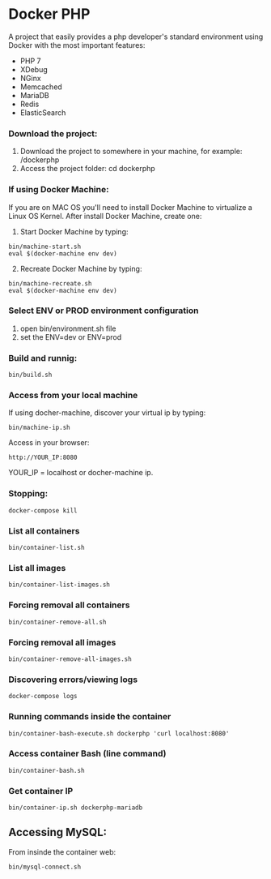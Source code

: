 # Docker PHP

A project that easily provides a php developer's standard environment using Docker with the most important features:

* PHP 7
* XDebug
* NGinx
* Memcached
* MariaDB
* Redis
* ElasticSearch

### Download the project:

1. Download the project to somewhere in your machine, for example: /dockerphp
2. Access the project folder: cd dockerphp

### If using Docker Machine:

If you are on MAC OS you'll need to install Docker Machine to virtualize a Linux OS Kernel. After install Docker Machine, create one:

1. Start Docker Machine by typing:

```
bin/machine-start.sh
eval $(docker-machine env dev)
```

2. Recreate Docker Machine by typing:

```
bin/machine-recreate.sh
eval $(docker-machine env dev)
```

### Select ENV or PROD environment configuration ####

1. open bin/environment.sh file
2. set the ENV=dev or ENV=prod

### Build and runnig:

```
bin/build.sh
```

### Access from your local machine

If using docher-machine, discover your virtual ip by typing:
```
bin/machine-ip.sh
```

Access in your browser:
```
http://YOUR_IP:8080
```

YOUR_IP = localhost or docher-machine ip.

### Stopping:

```
docker-compose kill
```

### List all containers

```
bin/container-list.sh
```

### List all images

```
bin/container-list-images.sh
```

### Forcing removal all containers

```
bin/container-remove-all.sh
```

### Forcing removal all images

```
bin/container-remove-all-images.sh
```

### Discovering errors/viewing logs

```
docker-compose logs
```

### Running commands inside the container

```
bin/container-bash-execute.sh dockerphp 'curl localhost:8080'
```

### Access container Bash (line command)

```
bin/container-bash.sh
```

### Get container IP

```
bin/container-ip.sh dockerphp-mariadb
```

## Accessing MySQL:

From insinde the container web:

```
bin/mysql-connect.sh
```